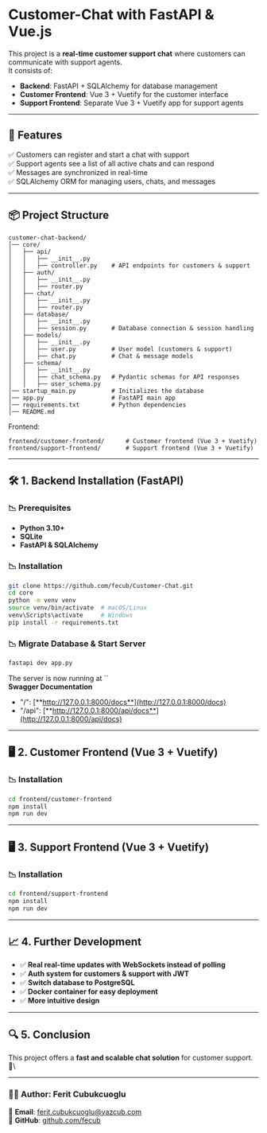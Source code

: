 # Customer-Chat with FastAPI & Vue.js

This project is a **real-time customer support chat** where customers can communicate with support agents.\
It consists of:

- **Backend**: FastAPI + SQLAlchemy for database management
- **Customer Frontend**: Vue 3 + Vuetify for the customer interface
- **Support Frontend**: Separate Vue 3 + Vuetify app for support agents

---

## 🚀 **Features**

✅ Customers can register and start a chat with support\
✅ Support agents see a list of all active chats and can respond\
✅ Messages are synchronized in real-time\
✅ SQLAlchemy ORM for managing users, chats, and messages

---

## 📦 **Project Structure**

```plaintext
customer-chat-backend/
│── core/
│   ├── api/
│   │   ├── __init__.py
│   │   ├── controller.py    # API endpoints for customers & support
│   ├── auth/
│   │   ├── __init__.py
│   │   ├── router.py
│   ├── chat/
│   │   ├── __init__.py
│   │   ├── router.py
│   ├── database/
│   │   ├── __init__.py
│   │   ├── session.py       # Database connection & session handling
│   ├── models/
│   │   ├── __init__.py
│   │   ├── user.py          # User model (customers & support)
│   │   ├── chat.py          # Chat & message models
│   ├── schema/
│   │   ├── __init__.py
│   │   ├── chat_schema.py   # Pydantic schemas for API responses
│   │   ├── user_schema.py
│── startup_main.py          # Initializes the database
│── app.py                   # FastAPI main app
│── requirements.txt         # Python dependencies
│── README.md
```

Frontend:

```plaintext
frontend/customer-frontend/      # Customer frontend (Vue 3 + Vuetify)
frontend/support-frontend/       # Support frontend (Vue 3 + Vuetify)
```

---

## 🛠 **1. Backend Installation (FastAPI)**

### **📉 Prerequisites**

- **Python 3.10+**
- **SQLite**
- **FastAPI & SQLAlchemy**

### **📉 Installation**

```bash
git clone https://github.com/fecub/Customer-Chat.git
cd core
python -m venv venv
source venv/bin/activate  # macOS/Linux
venv\Scripts\activate     # Windows
pip install -r requirements.txt
```

### **📉 Migrate Database & Start Server**

```bash
fastapi dev app.py
```

The server is now running at ``\
**Swagger Documentation**
- "/": [**http://127.0.0.1:8000/docs**](http://127.0.0.1:8000/docs)
- "/api": [**http://127.0.0.1:8000/api/docs**](http://127.0.0.1:8000/api/docs)

---

## 🖥 **2. Customer Frontend (Vue 3 + Vuetify)**

### **📉 Installation**

```bash
cd frontend/customer-frontend
npm install
npm run dev
```
---

## 🖥 **3. Support Frontend (Vue 3 + Vuetify)**

### **📉 Installation**

```bash
cd frontend/support-frontend
npm install
npm run dev
```

---

## 📈 **4. Further Development**

- ✅ **Real real-time updates with WebSockets instead of polling**
- ✅ **Auth system for customers & support with JWT**
- ✅ **Switch database to PostgreSQL**
- ✅ **Docker container for easy deployment**
- ✅ **More intuitive design**

---

## 🔍 **5. Conclusion**

This project offers a **fast and scalable chat solution** for customer support. 🚀\

---

### **👨‍💻 Author: Ferit Cubukcuoglu**

💎 **Email**: [ferit.cubukcuoglu@yazcub.com](mailto:ferit.cubukcuoglu@yazcub.com)\
🔗 **GitHub**: [github.com/fecub](https://github.com/fecub)
